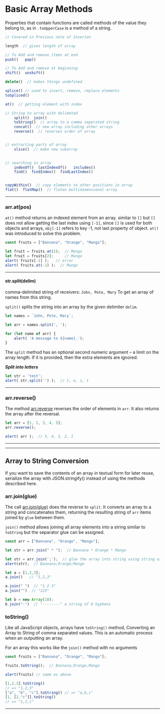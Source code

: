 # Basic Array Methods

Properties that contain functions are called methods of the value they belong to, as in `.toUpperCase` is a method of a string.

```js
// Covered in Previous note of Inserion

length  // gives length of array

// To Add and remove items at end
push()   pop()

// To Add and remove at beginning
shift()  unshift()	

delete()  // makes things undefined

splice() // used to insert, remove, replace elements
toSpliced()
```

```js
at()  // getting element with index

// String to array with delimeted
	split()  join()
	toString()  // array to a comma seperated string
	concat()  // new array including other arrays
	reverse()  // reverses order of array


// extracting parts of array
	slice()  // make new subarray

	
// searching in array
	indexOf()  lastIndexOf()   includes()
	find()  findIndex()  findLastIndex()


copyWithin()  // copy elements to other positions in array
flat()  flatMap()  // flaten multidimensional array
```

__________________________

### arr.at(pos)

`at()` method returns an indexed element from an array. 
similar to `[]` but `[]` does not allow getting the last index using `[-1]`, since `[]` is used for both objects and arrays, `obj[-1]` refers to key -1, not last property of object.
`at()` was introduced to solve this problem.

```js
const fruits = ["Bannana", "Orange", "Mango"];

let fruit = fruits.at(2);  // Mango
let fruit = fruits[2];     // Mango
alert( fruits[-1] );   // error
alert( fruits.at(-1) );  // Mango
```

___

#### str.split(delim)
comma-delimited string of receivers: `John, Pete, Mary`
To get an array of names from this string.

`split()` splits the string into an array by the given delimiter `delim`.
```js
let names = `John, Pete, Mary`;

let arr = names.split(', ');

for (let name of arr) {
	alert( 'A message to ${name}.');
}
```
The `split` method has an optional second numeric argument – a limit on the array length. If it is provided, then the extra elements are ignored.

***Split into letters***
```js
let str = 'test';
alert( str.split('') );  // t, e, s, t
```

_____
### arr.reverse()

The method [arr.reverse](https://developer.mozilla.org/en-US/docs/Web/JavaScript/Reference/Global_Objects/Array/reverse) reverses the order of elements in `arr`.
It also returns the array after the reversal.
```js
let arr = [1, 2, 3, 4, 5];
arr.reverse();

alert( arr );  // 5, 4, 3, 2, 1
```
___

_________________________

## Array to String Conversion

If you
want to save the contents of an array in textual form for later reuse, serialize the array
with JSON.stringify() instead of using the methods described here.

### arr.join(glue)

The call [arr.join(glue)](https://developer.mozilla.org/en-US/docs/Web/JavaScript/Reference/Global_Objects/Array/join) does the reverse to `split`. 
It converts an array to a string and concatenates them, returning the resulting string of `arr` items joined by `glue` between them.

`join()` method allows joining all array elements into a string similar to `toString` but the separator glue can be assigned.
```js
const arr = ["Bannana", "Orange", "Mango"];

let str = arr.join(" * ");  // Bannana * Orange * Mango

let str = arr.join(';');  // glue the array into string using string using ;
alert(str);  // Bannana;Orange;Mango
```

```js
let a = [1,2,3];
a.join()   // "1,2,3"

a.join(" ")  // "1 2 3"
a.join("")  // "123"

let b = new Array(10);
b.join("-")  // "--------" a string of 9 hyphens
```

### toString()

Like all JavaScript objects, arrays have `toString()` method, Converting an Array to String of comma separated values. This is an automatic process when an outputting an array. 

For an array this works like the `join()` method with no arguments 
```js
const fruits = ["Bannana", "Orange", "Mango"];

fruits.toString();  // Bannana,Orange,Mango

alert(fruits) // same as above
```

```js
[1,2,3].toString()
// => "1,2,3"
["a", "b", "c"].toString() // => "a,b,c"
[1, [2,"c"]].toString()
// => "1,2,c"
```


_____________
